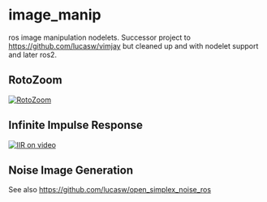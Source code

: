 # image_manip

ros image manipulation nodelets.
Successor project to https://github.com/lucasw/vimjay but cleaned up and with nodelet support and later ros2.

## RotoZoom

[![RotoZoom](https://img.youtube.com/vi/2vLw7mZvy1M/0.jpg)](https://www.youtube.com/watch?v=2vLw7mZvy1M)

## Infinite Impulse Response

[![IIR on video](https://img.youtube.com/vi/zTzyNL8vQME/0.jpg)](https://www.youtube.com/watch?v=zTzyNL8vQME)

## Noise Image Generation

See also https://github.com/lucasw/open_simplex_noise_ros 
